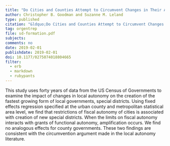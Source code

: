 ```yaml
---
title: "Do Cities and Counties Attempt to Circumvent Changes in Their Autonomy by Creating Special Districts?"
author: Christopher B. Goodman and Suzanne M. Leland
type: published
citation: "&ldquo;Do Cities and Counties Attempt to Circumvent Changes in Their Autonomy by Creating Special Districts?&rdquo; <em>The American Review of Public Administration</em> 49 (2): 203-217."
tag: orgentrep
file: sd-formation.pdf
subjects:
comments: no
date: 2019-02-01
publishdate: 2019-02-01
doi: 10.1177/0275074018804665
filter:
  - erb
  - markdown
  - rubypants
---
```


This study uses forty years of data from the US Census of Governments to examine the impact of changes in local autonomy on the creation of the fastest growing form of local governments, special districts. Using fixed effects regression specified at the urban county and metropolitan statistical area level, we find that restrictions of fiscal autonomy of cities is associated with creation of new special districts. When the limits on fiscal autonomy interacts with grants of functional autonomy, amplification occurs. We find no analogous effects for county governments. These two findings are consistent with the circumvention argument made in the local autonomy literature.
